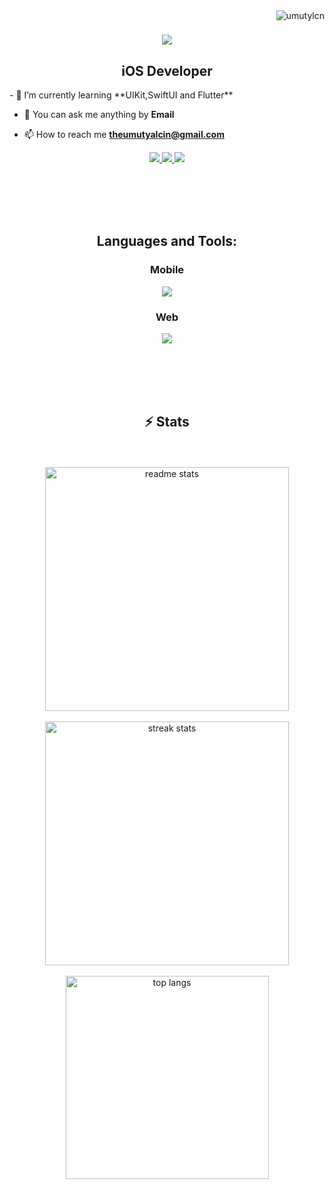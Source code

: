 <img align="right" src="https://komarev.com/ghpvc/?username=umutylcn&label=Profile%20views&color=0e75b6&style=flat" alt="umutylcn" /> 

<h1 align="center">
    <img src="https://readme-typing-svg.herokuapp.com/?font=Righteous&size=35&center=true&vCenter=true&width=500&height=70&duration=4000&lines=Hi+There!+👋;+I'm+Umut+Yalçın!;" />
</h1>

<h2 align="center">iOS Developer</h2>

<div>
- 🌱 I’m currently learning **UIKit,SwiftUI and Flutter**

- 💬 You can ask me anything by **Email**

- 📫 How to reach me **theumutyalcin@gmail.com**

<div align="center">
    <a href="https://linkedin.com/in/umut-yalcin" target="_blank">
          <img src="https://img.shields.io/badge/LinkedIn-0077B5?style=for-the-badge&logo=linkedin&logoColor=white" target="_blank" />
    </a>
    <a href="https://www.instagram.com/umutylcnn_" target="_blank">
          <img src="https://img.shields.io/badge/Instagram-E4405F?style=for-the-badge&logo=instagram&logoColor=white" />
    </a>
    <a href="https://medium.com/@u.ylcn57" target="_blank">
         <img  src="https://img.shields.io/badge/Medium-12100E?style=for-the-badge&logo=medium&logoColor=white"/>
    </a>
</div>
</div>

<br><br/>
<br></br>
<h2 align="center">Languages and Tools:</h2>
<div align="center">
  <h3 align="center">Mobile</h3>
    <img src="https://skillicons.dev/icons?i=swift,flutter,dart,firebase,git"/>
  <h3 align="center">Web</h3>
    <img src="https://skillicons.dev/icons?i=html,css,js,nodejs,vue" />
</div>

<br><br/>
<br><br/>
<h2 align="center">⚡ Stats </h2>
<div align=center>
<br><br/>
<img width=390 src="https://github-readme-stats.vercel.app/api?username=umutylcn&show_icons=true&theme=react&rank_icon=github&border_radius=10" alt="readme stats" />
<br><br/>
<img width=390 src="https://streak-stats.demolab.com/?user=umutylcn&count_private=true&theme=react&border_radius=10" alt="streak stats"/>
<br><br/>
<img width=325 align="center" src="https://github-readme-stats.vercel.app/api/top-langs/?username=umutylcn&hide=HTML&langs_count=8&layout=compact&theme=react&border_radius=10&size_weight=0.5&count_weight=0.5&exclude_repo=github-readme-stats" alt="top langs" />
</div>

